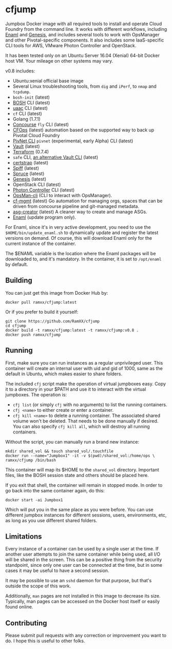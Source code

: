# cfjump
Jumpbox Docker image with all required tools to install and operate Cloud Foundry from the command line. It works with different workflows, including [Enaml](http://enaml.pezapp.io/) and [Genesis](https://github.com/starkandwayne/genesis), and includes several tools to work with OpsManager and other Pivotal-specific components. It also includes some IaaS-specific CLI tools for AWS, VMware Photon Controller and OpenStack.

It has been tested only on an Ubuntu Server 16.04 (Xenial) 64-bit Docker host VM. Your mileage on other systems may vary.

v0.8 includes:

- Ubuntu:xenial official base image
- Several Linux troubleshooting tools, from `dig` and `iPerf`, to `nmap` and `tcpdump`.
- `bosh-init` (latest)
- [BOSH](http://bosh.io/) CLI (latest)
- [uaac](https://docs.cloudfoundry.org/adminguide/uaa-user-management.html) CLI (latest)
- `cf` CLI (latest)
- Golang (1.7.1)
- [Concourse](http://concourse.ci/) `fly` CLI (latest)
- [CFOps](https://github.com/pivotalservices/cfops) (latest) automation based on the supported way to back up Pivotal Cloud Foundry
- [PivNet CLI](https://github.com/pivotal-cf/go-pivnet) `pivnet` (experimental, early Alpha) CLI (latest)
- [Vault](https://www.vaultproject.io/) (latest)
- [Terraform](https://www.terraform.io/) (0.7.4)
- `safe` CLI, [an alternative Vault CLI](https://github.com/starkandwayne/safe) (latest)
- [certstrap](https://github.com/square/certstrap) (latest)
- [Spiff](https://github.com/cloudfoundry-incubator/spiff) (latest)
- [Spruce](http://spruce.cf/) (latest)
- [Genesis](https://github.com/starkandwayne/genesis) (latest)
- OpenStack CLI (latest)
- [Photon Controller](https://github.com/vmware/photon-controller) CLI (latest)
- [OpsMan-cli](https://github.com/datianshi/opsman) (CLI to interact with OpsManager).
- [cf-mgmt](https://github.com/pivotalservices/cf-mgmt) (latest) Go automation for managing orgs, spaces that can be driven from concourse pipeline and git-managed metadata.
- [asg-creator](https://github.com/cloudfoundry-incubator/asg-creator) (latest) A cleaner way to create and manage ASGs.
- [Enaml](http://enaml.pezapp.io/) (update program only).

For Enaml, since it's in very active development, you need to use the `$HOME/bin/update_enaml.sh` to dynamically update and register the latest versions on demand. Of course, this will download Enaml only for the current instance of the container.

The $ENAML variable is the location where the Enaml packages will be downloaded to, and it's mandatory. In the container, it is set to `/opt/enaml` by default.

## Building
You can just get this image from Docker Hub by:

```
docker pull ramxx/cfjump:latest
```

Or if you prefer to build it yourself:

```
git clone https://github.com/RamXX/cfjump
cd cfjump
docker build -t ramxx/cfjump:latest -t ramxx/cfjump:v0.8 .
docker push ramxx/cfjump
```

## Running
First, make sure you can run instances as a regular unprivileged user. This container will create an internal user with uid and gid of 1000, same as the default in Ubuntu, which makes easier to share folders.

The included `cfj` script make the operation of virtual jumpboxes easy. Copy it to a directory in your $PATH and use it to interact with the virtual jumpboxes. The operation is:

- `cfj list` (or simply `cfj` with no arguments) to list the running containers.
- `cfj <name>` to either create or enter a container.
- `cfj kill <name>` to delete a running container. The associated shared volume
won't be deleted. That needs to be done manually if desired. You can also specify `cfj kill all`, which will destroy all running containers.

Without the script, you can manually run a brand new instance:

```
mkdir shared_vol && touch shared_vol/.touchfile
docker run --name="Jumpbox1" -it -v $(pwd)/shared_vol:/home/ops \
ramxx/cfjump /bin/bash
```

This container will map its $HOME to the `shared_vol` directory.
Important files, like the BOSH session state and others should be placed here.

If you exit that shell, the container will remain in stopped mode. In order to go back into the same container again, do this:

```
docker start -ai Jumpbox1
```
Which will put you in the same place as you were before. You can use different jumpbox instances for different sessions, users, environments, etc, as long as you use different shared folders.

## Limitations
Every instance of a container can be used by a single user at the time. If another user attempts to join the same container while being used, all I/O will be shared in the screen. This can be a positive thing from the security standpoint, since only one user can be connected at the time, but in some cases it may be useful to have a second session.

It may be possible to use an `sshd` daemon for that purpose, but that's outside the scope of this work.

Additionally, `man` pages are not installed in this image to decrease its size. Typically, man pages can be accessed on the Docker host itself or easily found online.

## Contributing
Please submit pull requests with any correction or improvement you want to do. I hope this is useful to other folks.
